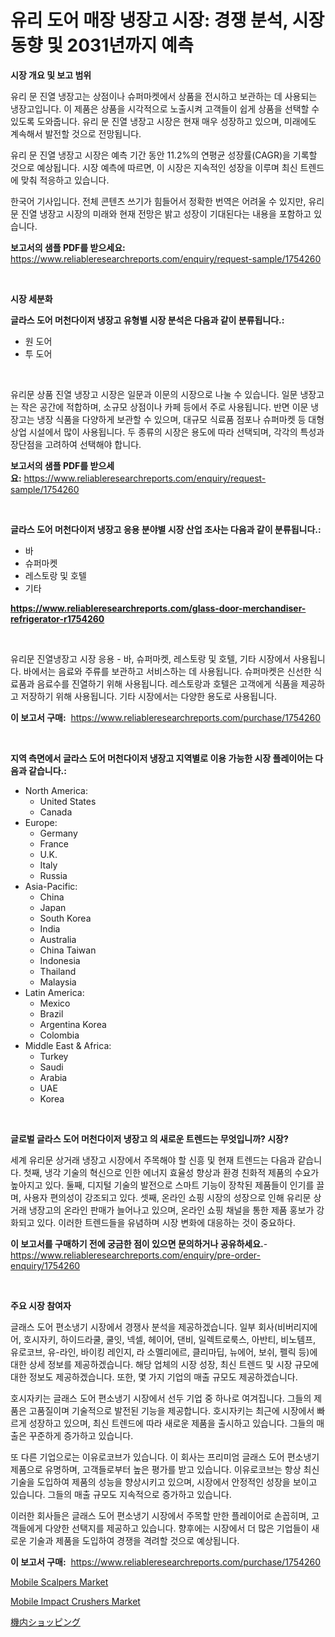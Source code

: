 <p><h1>유리 도어 매장 냉장고 시장: 경쟁 분석, 시장 동향 및 2031년까지 예측</h1></p><p><strong>시장 개요 및 보고 범위</strong></p>
<p><p>유리 문 진열 냉장고는 상점이나 슈퍼마켓에서 상품을 전시하고 보관하는 데 사용되는 냉장고입니다. 이 제품은 상품을 시각적으로 노출시켜 고객들이 쉽게 상품을 선택할 수 있도록 도와줍니다. 유리 문 진열 냉장고 시장은 현재 매우 성장하고 있으며, 미래에도 계속해서 발전할 것으로 전망됩니다. </p><p>유리 문 진열 냉장고 시장은 예측 기간 동안 11.2%의 연평균 성장률(CAGR)을 기록할 것으로 예상됩니다. 시장 예측에 따르면, 이 시장은 지속적인 성장을 이루며 최신 트렌드에 맞춰 적응하고 있습니다. </p><p>한국어 기사입니다. 전체 콘텐츠 쓰기가 힘들어서 정확한 번역은 어려울 수 있지만, 유리 문 진열 냉장고 시장의 미래와 현재 전망은 밝고 성장이 기대된다는 내용을 포함하고 있습니다.</p></p>
<p><strong>보고서의 샘플 PDF를 받으세요:</strong> <a href="https://www.reliableresearchreports.com/enquiry/request-sample/1754260">https://www.reliableresearchreports.com/enquiry/request-sample/1754260</a></p>
<p>&nbsp;</p>
<p><strong>시장 세분화</strong></p>
<p><strong>글라스 도어 머천다이저 냉장고 유형별 시장 분석은 다음과 같이 분류됩니다.:</strong></p>
<p><ul><li>원 도어</li><li>투 도어</li></ul></p>
<p>&nbsp;</p>
<p><p>유리문 상품 진열 냉장고 시장은 일문과 이문의 시장으로 나눌 수 있습니다. 일문 냉장고는 작은 공간에 적합하며, 소규모 상점이나 카페 등에서 주로 사용됩니다. 반면 이문 냉장고는 냉장 식품을 다양하게 보관할 수 있으며, 대규모 식료품 점포나 슈퍼마켓 등 대형 상업 시설에서 많이 사용됩니다. 두 종류의 시장은 용도에 따라 선택되며, 각각의 특성과 장단점을 고려하여 선택해야 합니다.</p></p>
<p><strong>보고서의 샘플 PDF를 받으세요:</strong>&nbsp;<a href="https://www.reliableresearchreports.com/enquiry/request-sample/1754260">https://www.reliableresearchreports.com/enquiry/request-sample/1754260</a></p>
<p>&nbsp;</p>
<p><strong> 글라스 도어 머천다이저 냉장고 응용 분야별 시장 산업 조사는 다음과 같이 분류됩니다.:</strong></p>
<p><ul><li>바</li><li>슈퍼마켓</li><li>레스토랑 및 호텔</li><li>기타</li></ul></p>
<p><strong><a href="https://www.reliableresearchreports.com/glass-door-merchandiser-refrigerator-r1754260">https://www.reliableresearchreports.com/glass-door-merchandiser-refrigerator-r1754260</a></strong></p>
<p>&nbsp;</p>
<p><p>유리문 진열냉장고 시장 응용 - 바, 슈퍼마켓, 레스토랑 및 호텔, 기타 시장에서 사용됩니다. 바에서는 음료와 주류를 보관하고 서비스하는 데 사용됩니다. 슈퍼마켓은 신선한 식료품과 음료수를 진열하기 위해 사용됩니다. 레스토랑과 호텔은 고객에게 식품을 제공하고 저장하기 위해 사용됩니다. 기타 시장에서는 다양한 용도로 사용됩니다.</p></p>
<p><strong>이 보고서 구매:</strong>&nbsp; <a href="https://www.reliableresearchreports.com/purchase/1754260">https://www.reliableresearchreports.com/purchase/1754260</a></p>
<p>&nbsp;</p>
<p><strong>지역 측면에서 글라스 도어 머천다이저 냉장고 지역별로 이용 가능한 시장 플레이어는 다음과 같습니다.:</strong></p>
<p><ul>
    <li>
        North America:
        <ul>
            <li>United States</li>
            <li>Canada</li>
        </ul>
    </li>
    <li>
        Europe:
        <ul>
            <li>Germany</li>
            <li>France</li>
            <li>U.K.</li>
            <li>Italy</li>
            <li>Russia</li>
        </ul>
    </li>
    <li>
        Asia-Pacific:
        <ul>
            <li>China</li>
            <li>Japan</li>
            <li>South Korea</li>
            <li>India</li>
            <li>Australia</li>
            <li>China Taiwan</li>
            <li>Indonesia</li>
            <li>Thailand</li>
            <li>Malaysia</li>
        </ul>
    </li>
    <li>
        Latin America:
        <ul>
            <li>Mexico</li>
            <li>Brazil</li>
            <li>Argentina Korea</li>
            <li>Colombia</li>
        </ul>
    </li>
    <li>
        Middle East & Africa:
        <ul>
            <li>Turkey</li>
            <li>Saudi</li>
            <li>Arabia</li>
            <li>UAE</li>
            <li>Korea</li>
        </ul>
    </li>
    </ul></p>
<p>&nbsp;</p>
<p><strong>글로벌 글라스 도어 머천다이저 냉장고 의 새로운 트렌드는 무엇입니까? 시장?</strong></p>
<p><p>세계 유리문 상거래 냉장고 시장에서 주목해야 할 신흥 및 현재 트렌드는 다음과 같습니다. 첫째, 냉각 기술의 혁신으로 인한 에너지 효율성 향상과 환경 친화적 제품의 수요가 높아지고 있다. 둘째, 디지털 기술의 발전으로 스마트 기능이 장착된 제품들이 인기를 끌며, 사용자 편의성이 강조되고 있다. 셋째, 온라인 쇼핑 시장의 성장으로 인해 유리문 상거래 냉장고의 온라인 판매가 늘어나고 있으며, 온라인 쇼핑 채널을 통한 제품 홍보가 강화되고 있다. 이러한 트렌드들을 유념하며 시장 변화에 대응하는 것이 중요하다.</p></p>
<p><strong>이 보고서를 구매하기 전에 궁금한 점이 있으면 문의하거나 공유하세요.</strong>- <a href="https://www.reliableresearchreports.com/enquiry/pre-order-enquiry/1754260">https://www.reliableresearchreports.com/enquiry/pre-order-enquiry/1754260</a></p>
<p>&nbsp;</p>
<p><strong>주요 시장 참여자</strong></p>
<p><p>글래스 도어 편소냉기 시장에서 경쟁사 분석을 제공하겠습니다. 일부 회사(비버리지에어, 호시자키, 하이드라쿨, 쿨잇, 넥셀, 헤이어, 댄비, 일렉트로룩스, 아반티, 비노템프, 유로코브, 유-라인, 바이킹 레인지, 라 소멜리에르, 클리마딥, 뉴에어, 보쉬, 펠릭 등)에 대한 상세 정보를 제공하겠습니다. 해당 업체의 시장 성장, 최신 트렌드 및 시장 규모에 대한 정보도 제공하겠습니다. 또한, 몇 가지 기업의 매출 규모도 제공하겠습니다.</p><p>호시자키는 글래스 도어 편소냉기 시장에서 선두 기업 중 하나로 여겨집니다. 그들의 제품은 고품질이며 기술적으로 발전된 기능을 제공합니다. 호시자키는 최근에 시장에서 빠르게 성장하고 있으며, 최신 트렌드에 따라 새로운 제품을 출시하고 있습니다. 그들의 매출은 꾸준하게 증가하고 있습니다.</p><p>또 다른 기업으로는 이유로코브가 있습니다. 이 회사는 프리미엄 글래스 도어 편소냉기 제품으로 유명하며, 고객들로부터 높은 평가를 받고 있습니다. 이유로코브는 항상 최신 기술을 도입하여 제품의 성능을 향상시키고 있으며, 시장에서 안정적인 성장을 보이고 있습니다. 그들의 매출 규모도 지속적으로 증가하고 있습니다. </p><p>이러한 회사들은 글래스 도어 편소냉기 시장에서 주목할 만한 플레이어로 손꼽히며, 고객들에게 다양한 선택지를 제공하고 있습니다. 향후에는 시장에서 더 많은 기업들이 새로운 기술과 제품을 도입하여 경쟁을 격려할 것으로 예상됩니다.</p></p>
<p><strong>이 보고서 구매:</strong>&nbsp;&nbsp;<a href="https://www.reliableresearchreports.com/purchase/1754260">https://www.reliableresearchreports.com/purchase/1754260</a></p>
<p><p><a href="https://github.com/brenzgnarento/Market-Research-Report-List-2/blob/main/mobile-scalpers-market.md">Mobile Scalpers Market</a></p><p><a href="https://github.com/jerrycopelandthomaswsqd8q/Market-Research-Report-List-2/blob/main/mobile-impact-crushers-market.md">Mobile Impact Crushers Market</a></p><p><a href="https://github.com/Sophiaard2003/Market-Research-Report-List-1/blob/main/873628027750.md">機内ショッピング</a></p></p>